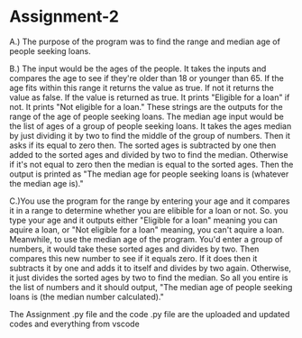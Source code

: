 # Assignment-2
A.) The purpose of the program was to find the range and median age of people seeking loans. 

B.) The input would be the ages of the people. It takes the inputs and compares the age to see if they're older than 18 or younger than 65. If the age fits within this range it returns the value as true. If not it returns the value as false. If the value is returned as true. It prints "Eligible for a loan" if not. It prints "Not eligible for a loan." These strings are the outputs for the range of the age of people seeking loans.
The median age input would be the list of ages of a group of people seeking loans. It takes the ages median by just dividing it by two to find the middle of the group of numbers. Then it asks if its equal to zero then. The sorted ages is subtracted by one then added to the sorted ages and divided by two to find the median. Otherwise if it's not equal to zero then the median is equal to the sorted ages. Then the output is printed as "The median age for people seeking loans is (whatever the median age is)."

C.)You use the program for the range by entering your age and it compares it in a range to determine whether you are elibible for a loan or not. So. you type your age and it outputs either "Eligible for a loan" meaning you can aquire a loan, or "Not eligible for a loan" meaning, you can't aquire a loan. Meanwhile, to use the median age of the program. You'd enter a group of numbers, it would take these sorted ages and divides by two. Then compares this new number to see if it equals zero. If it does then it subtracts it by one and adds it to itself and divides by two again. Otherwise, it just divides the sorted ages by two to find the median. So all you entire is the list of numbers and it should output, "The median age of people seeking loans is (the median number calculated)."


The Assignment .py file and the code .py file are the uploaded and updated codes and everything from vscode
